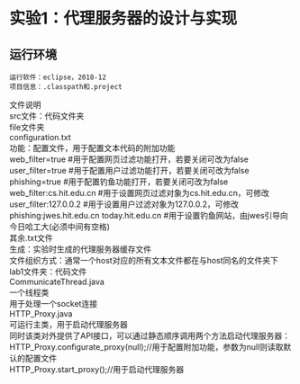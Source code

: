 # 实验1：代理服务器的设计与实现
## 运行环境  
    运行软件：eclipse，2018-12  
    项目信息：.classpath和.project  
文件说明  
    src文件：代码文件夹  
        file文件夹  
            configuration.txt  
                功能：配置文件，用于配置文本代码的附加功能  
                web_filter=true                             #用于配置网页过滤功能打开，若要关闭可改为false  
                user_filter=true                            #用于配置用户过滤功能打开，若要关闭可改为false  
                phishing=true                               #用于配置钓鱼功能打开，若要关闭可改为false  
                web_filter:cs.hit.edu.cn                    #用于设置网页过滤对象为cs.hit.edu.cn，可修改  
                user_filter:127.0.0.2                       #用于设置用户过滤对象为127.0.0.2，可修改  
                phishing:jwes.hit.edu.cn today.hit.edu.cn   #用于设置钓鱼网站，由jwes引导向今日哈工大(必须中间有空格)  
            其余.txt文件  
                生成：实验时生成的代理服务器缓存文件  
                文件组织方式：通常一个host对应的所有文本文件都在与host同名的文件夹下  
        lab1文件夹：代码文件  
            CommunicateThread.java  
                一个线程类  
                用于处理一个socket连接  
            HTTP_Proxy.java  
                可运行主类，用于启动代理服务器  
                同时该类对外提供了API接口，可以通过静态顺序调用两个方法启动代理服务器：  
                    HTTP_Proxy.configurate_proxy(null);//用于配置附加功能，参数为null则读取默认的配置文件  
                    HTTP_Proxy.start_proxy();//用于启动代理服务器  